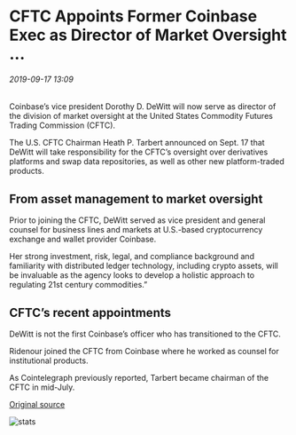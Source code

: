 # CFTC Appoints Former Coinbase Exec as Director of Market Oversight ...

###### 2019-09-17 13:09

Coinbase’s vice president Dorothy D. DeWitt will now serve as director of the division of market oversight at the United States Commodity Futures Trading Commission (CFTC).

The U.S. CFTC Chairman Heath P. Tarbert announced on Sept. 17 that DeWitt will take responsibility for the CFTC’s oversight over derivatives platforms and swap data repositories, as well as other new platform-traded products.

## From asset management to market oversight

Prior to joining the CFTC, DeWitt served as vice president and general counsel for business lines and markets at U.S.-based cryptocurrency exchange and wallet provider Coinbase.

Her strong investment, risk, legal, and compliance background and familiarity with distributed ledger technology, including crypto assets, will be invaluable as the agency looks to develop a holistic approach to regulating 21st century commodities.”

## CFTC’s recent appointments

DeWitt is not the first Coinbase’s officer who has transitioned to the CFTC.

Ridenour joined the CFTC from Coinbase where he worked as counsel for institutional products.

As Cointelegraph previously reported, Tarbert became chairman of the CFTC in mid-July.

[Original source](https://cointelegraph.com/news/cftc-appoints-former-coinbase-exec-as-director-of-market-oversight)

![stats](https://c.statcounter.com/11760860/0/a89fa40b/1/ "stats")